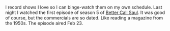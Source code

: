 I record shows I love so I can binge-watch them on my own schedule. Last night I watched the first episode of season 5 of <a href="https://www.amc.com/shows/better-call-saul">Better Call Saul</a>. It was good of course, but the commercials are so dated. Like reading a magazine from the 1950s. The episode aired Feb 23. 

